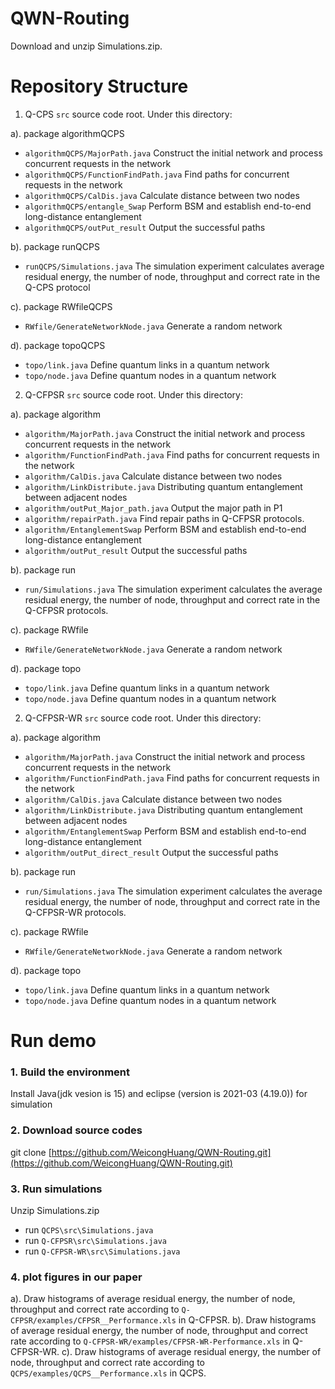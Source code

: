 # QWN-Routing
Download and unzip Simulations.zip.

# Repository Structure

1. Q-CPS
`src` source code root. Under this directory:

a). package algorithmQCPS
- `algorithmQCPS/MajorPath.java` Construct the initial network and process concurrent requests in the network
- `algorithmQCPS/FunctionFindPath.java` Find paths for concurrent requests in the network
- `algorithmQCPS/CalDis.java` Calculate distance between two nodes
- `algorithmQCPS/entangle_Swap` Perform BSM and establish end-to-end long-distance entanglement
- `algorithmQCPS/outPut_result` Output the successful paths

b). package runQCPS
- `runQCPS/Simulations.java` The simulation experiment calculates average residual energy, the number of node, throughput and correct rate in the Q-CPS protocol

c). package RWfileQCPS
- `RWfile/GenerateNetworkNode.java` Generate a random network

d). package topoQCPS
- `topo/link.java` Define quantum links in a quantum network
- `topo/node.java` Define quantum nodes in a quantum network

2. Q-CFPSR
`src` source code root. Under this directory:

a). package algorithm
- `algorithm/MajorPath.java` Construct the initial network and process concurrent requests in the network
- `algorithm/FunctionFindPath.java` Find paths for concurrent requests in the network
- `algorithm/CalDis.java` Calculate distance between two nodes
- `algorithm/LinkDistribute.java` Distributing quantum entanglement between adjacent nodes
- `algorithm/outPut_Major_path.java` Output the major path in P1
- `algorithm/repairPath.java` Find repair paths in Q-CFPSR protocols.
- `algorithm/EntanglementSwap` Perform BSM and establish end-to-end long-distance entanglement
- `algorithm/outPut_result` Output the successful paths

b). package run
- `run/Simulations.java` The simulation experiment calculates the average residual energy, the number of node, throughput and correct rate in the Q-CFPSR  protocols.

c). package RWfile
- `RWfile/GenerateNetworkNode.java` Generate a random network

d). package topo
- `topo/link.java` Define quantum links in a quantum network
- `topo/node.java` Define quantum nodes in a quantum network

2. Q-CFPSR-WR
`src` source code root. Under this directory:

a). package algorithm
- `algorithm/MajorPath.java` Construct the initial network and process concurrent requests in the network
- `algorithm/FunctionFindPath.java` Find paths for concurrent requests in the network
- `algorithm/CalDis.java` Calculate distance between two nodes
- `algorithm/LinkDistribute.java` Distributing quantum entanglement between adjacent nodes
- `algorithm/EntanglementSwap` Perform BSM and establish end-to-end long-distance entanglement
- `algorithm/outPut_direct_result` Output the successful paths

b). package run
- `run/Simulations.java` The simulation experiment calculates the average residual energy, the number of node, throughput and correct rate in the Q-CFPSR-WR  protocols.

c). package RWfile
- `RWfile/GenerateNetworkNode.java` Generate a random network

d). package topo
- `topo/link.java` Define quantum links in a quantum network
- `topo/node.java` Define quantum nodes in a quantum network

# Run demo
### 1. Build the environment
Install Java(jdk vesion is 15) and eclipse (version is 2021-03 (4.19.0)) for simulation

### 2. Download source codes
git clone [https://github.com/WeicongHuang/QWN-Routing.git](https://github.com/WeicongHuang/QWN-Routing.git)

### 3. Run simulations
Unzip Simulations.zip
  - run `QCPS\src\Simulations.java`
  - run `Q-CFPSR\src\Simulations.java`
  - run `Q-CFPSR-WR\src\Simulations.java`
  
### 4. plot figures in our paper
a). Draw histograms of average residual energy, the number of node, throughput and correct rate according to `Q-CFPSR/examples/CFPSR__Performance.xls` in  Q-CFPSR.
b). Draw histograms of average residual energy, the number of node, throughput and correct rate according to `Q-CFPSR-WR/examples/CFPSR-WR-Performance.xls` in  Q-CFPSR-WR.
c). Draw histograms of average residual energy, the number of node, throughput and correct rate according to `QCPS/examples/QCPS__Performance.xls` in  QCPS.
